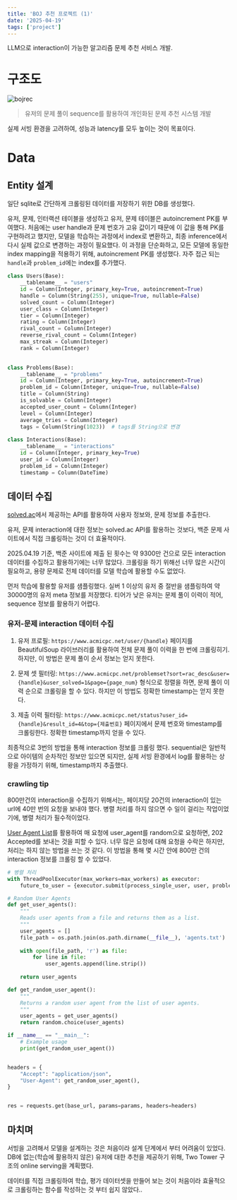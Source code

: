 ```yaml
---
title: 'BOJ 추천 프로젝트 (1)'
date: '2025-04-19'
tags: ['project']
---
```


LLM으로 interaction이 가능한 알고리즘 문제 추천 서비스 개발.

# 구조도
![bojrec](/img/bojrec1.png)

> 유저의 문제 풀이 sequence를 활용하여 개인화된 문제 추천 시스템 개발

실제 서빙 환경을 고려하여, 성능과 latency를 모두 높이는 것이 목표이다.

# Data

## Entity 설계

일단 sqlite로 간단하게 크롤링된 데이터를 저장하기 위한 DB를 생성했다.

유저, 문제, 인터랙션 테이블을 생성하고 유저, 문제 테이블은 autoincrement PK를 부여했다. 처음에는 user handle과 문제 번호가 고유 값이기 때문에 이 값을 통해 PK를 구현하려고 했지만, 모델을 학습하는 과정에서 index로 변환하고, 최종 inference에서 다시 실제 값으로 변경하는 과정이 필요했다. 이 과정을 단순화하고, 모든 모델에 동일한 index mapping을 적용하기 위해, autoincrement PK를 생성했다. 자주 접근 되는 ```handle```과 ```problem_id```에는 index를 추가했다. 

```python
class Users(Base):
    __tablename__ = "users"
    id = Column(Integer, primary_key=True, autoincrement=True)
    handle = Column(String(255), unique=True, nullable=False)
    solved_count = Column(Integer)
    user_class = Column(Integer)
    tier = Column(Integer)
    rating = Column(Integer)
    rival_count = Column(Integer)
    reverse_rival_count = Column(Integer)
    max_streak = Column(Integer)
    rank = Column(Integer)
    

class Problems(Base):
    __tablename__ = "problems"
    id = Column(Integer, primary_key=True, autoincrement=True)
    problem_id = Column(Integer, unique=True, nullable=False)
    title = Column(String)
    is_solvable = Column(Integer)
    accepted_user_count = Column(Integer)
    level = Column(Integer)
    average_tries = Column(Integer)
    tags = Column(String(1023))  # tags를 String으로 변경
    
class Interactions(Base):
    __tablename__ = "interactions"
    id = Column(Integer, primary_key=True)
    user_id = Column(Integer)
    problem_id = Column(Integer)
    timestamp = Column(DateTime)
```


## 데이터 수집

[solved.ac](https://solvedac.github.io/unofficial-documentation/#/)에서 제공하는 API를 활용하여 사용자 정보와, 문제 정보를 추출한다.

유저, 문제 interaction에 대한 정보는 solved.ac API를 활용하는 것보다, 백준 문제 사이트에서 직접 크롤링하는 것이 더 효율적이다.

2025.04.19 기준, 백준 사이트에 제출 된 횟수는 약 9300만 건으로 모든 interaction 데이터를 수집하고 활용하기에는 너무 많았다. 크롤링을 하기 위해선 너무 많은 시간이 필요하고, 용량 문제로 전체 데이터를 모델 학습에 활용할 수도 없었다.

먼저 학습에 활용할 유저를 샘플링했다. 실버 1 이상의 유저 중 절반을 샘플링하여 약 30000명의 유저 meta 정보를 저장했다. 티어가 낮은 유저는 문제 풀이 이력이 적어, sequence 정보를 활용하기 어렵다.

### 유저-문제 interaction 데이터 수집

1. 유저 프로필: ```https://www.acmicpc.net/user/{handle}``` 페이지를 BeautifulSoup 라이브러리를 활용하여 전체 문제 풀이 이력을 한 번에 크롤링히기. 하지만, 이 방법은 문제 풀이 순서 정보는 얻지 못한다.

2. 문제 셋 필터링: ```https://www.acmicpc.net/problemset?sort=rac_desc&user={handle}&user_solved=1&page={page_num}``` 형식으로 정렬을 하면, 문제 풀이 이력 순으로 크롤링을 할 수 있다. 하지만 이 방법도 정확한 timestamp는 얻지 못한다.

3. 제출 이력 필터링: ```https://www.acmicpc.net/status?user_id={handle}&result_id=4&top={제출번호}``` 페이지에서 문제 번호와 timestamp를 크롤링한다. 정확한 timestamp까지 얻을 수 있다.

최종적으로 3번의 방법을 통해 interaction 정보를 크롤링 했다. sequential은 일반적으로 아이템의 순차적인 정보만 있으면 되지만, 실제 서빙 환경에서 log를 활용하는 상황을 가정하기 위해, timestamp까지 추출했다.

### crawling tip

800만건의 interaction을 수집하기 위해서는, 페이지당 20건의 interaction이 있는 url에 40만 번의 요청을 보내야 했다. 병렬 처리를 하지 않으면 수 일이 걸리는 작업이었기에, 병렬 처리가 필수적이었다.

[User Agent List](https://gist.github.com/pzb/b4b6f57144aea7827ae4)를 활용하여 매 요청에 user_agent를 random으로 요청하면, 202 Accepted를 보내는 것을 피할 수 있다. 너무 많은 요청에 대해 요청을 수락은 하지만, 처리는 하지 않는 방법을 쓰는 것 같다. 이 방법을 통해 몇 시간 안에 800만 건의 interaction 정보를 크롤링 할 수 있었다.

```python
# 병렬 처리
with ThreadPoolExecutor(max_workers=max_workers) as executor:
    future_to_user = {executor.submit(process_single_user, user, problem_mapper, db): user for user in users}
```

```python
# Random User Agents
def get_user_agents():
    """
    Reads user agents from a file and returns them as a list.
    """
    user_agents = []
    file_path = os.path.join(os.path.dirname(__file__), 'agents.txt')
    
    with open(file_path, 'r') as file:
        for line in file:
            user_agents.append(line.strip())
    
    return user_agents

def get_random_user_agent():
    """
    Returns a random user agent from the list of user agents.
    """
    user_agents = get_user_agents()
    return random.choice(user_agents)

if __name__ == "__main__":
    # Example usage
    print(get_random_user_agent())


headers = {
    "Accept": "application/json",
    "User-Agent": get_random_user_agent(),
}


res = requests.get(base_url, params=params, headers=headers)

```


## 마치며

서빙을 고려해서 모델을 설계하는 것은 처음이라 설계 단계에서 부터 어려움이 있었다. DB에 없는(학습에 활용하지 않은) 유저에 대한 추천을 제공하기 위해, Two Tower 구조의 online serving을 계획했다.

데이터를 직접 크롤링하여 학습, 평가 데이터셋을 만들어 보는 것이 처음이라 효율적으로 크롤링하는 함수를 작성하는 것 부터 쉽지 않았다..